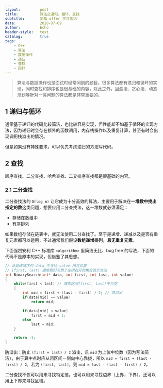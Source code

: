 ```yaml
---
layout:         post
title:          算法之递归、循环、查找
subtitle:       剑指 offer 学习笔记
date:           2020-07-09
author:         Echo
header-style:   text
catalog:        true
tags: 
    - C++
    - 算法
    - 数据操作
    - 递归
    - 查找
    - 指针
---
```


> 算法与数据操作也是面试时经常问到的题目。很多算法都有递归和循环的实现，同时查找和排序也是很基础的内容，除此之外，回溯法、贪心法、动态规划等针对一类问题的算法都是非常重要的。

## 1 递归与循环

通常基于递归的代码比较简洁，也比较容易实现，但性能却不如基于循环的实现方法，因为递归时会存在额外的函数调用，内存栈操作以及重复计算，甚至有时会出现调用栈溢出的情况。

但是如果没有特殊要求，可以优先考虑递归的方法写代码。

## 2 查找

顺序查找、二分查找、哈希查找、二叉排序查找都是很基础的内容。

### 2.1 二分查找

二分查找法的 `O(log n)` 让它成为十分高效的算法，主要用于解决在**一堆数中找出指定的数**这类问题，想要应用二分查找法，这一堆数就必须满足：

* 存储在数组中
* 有序排列 

如果数组存储在链表中，就无法使用二分查找了。至于是递增、递减以及是否有重复元素都可以适用，不过通常我们假设**数组递增排列，且无重复元素**。

下面强烈安利 C++ 标准库 `<algorithm>` 里简洁无比、bug free 的写法，下面的代码不是原本的实现，但借鉴了其思想。

```C++
// 从非递减序列 data 中寻找 value 所在位置
// [first, last) 通常我们习惯了左闭右开的集合表示方法
int BinarySearch(int* data, int first, int last, int value)
{
    while(first < last) // 搜索区间[first, last)不为空
    {
        int mid = first + (last - first) / 2; // 防溢出
        if(data[mid] == value)
            return mid;
        
        if(data[mid] < value)
            first = mid + 1; 
        else
            last = mid;
    }

    return -1;
}
```

防溢出：防止 `(first + last) / 2` 溢出，且 `mid` 为上位中位数（因为写法简洁），由于算中点时应从闭区间一侧向中心靠拢，所以 `mid = first + (last - first) / 2`，若为 `(first, last]`，则 `mid = last - (last - first) / 2`。

二分查找不仅可以用来寻找特定值，也可以用来寻找边界（上界，下界），还可以用上下界来寻找区域。

